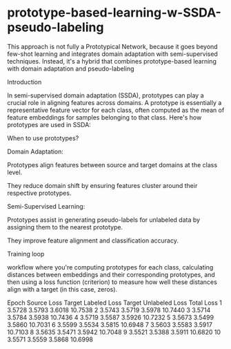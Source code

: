 # prototype-based-learning-w-SSDA-pseudo-labeling
This approach is not fully a Prototypical Network, because it goes beyond few-shot learning and integrates domain adaptation with semi-supervised techniques. Instead, it's a hybrid that combines prototype-based learning with domain adaptation and pseudo-labeling


Introduction

In semi-supervised domain adaptation (SSDA), prototypes can play a crucial role in aligning features across domains. A prototype is essentially a representative feature vector for each class, often computed as the mean of feature embeddings for samples belonging to that class. Here's how prototypes are used in SSDA:

When to use prototypes?

Domain Adaptation:

Prototypes align features between source and target domains at the class level.

They reduce domain shift by ensuring features cluster around their respective prototypes.

Semi-Supervised Learning:

Prototypes assist in generating pseudo-labels for unlabeled data by assigning them to the nearest prototype.

They improve feature alignment and classification accuracy.


Training loop

workflow where you're computing prototypes for each class, calculating distances between embeddings and their corresponding prototypes, and then using a loss function (criterion) to measure how well these distances align with a target (in this case, zeros).


Epoch	Source Loss	Target Labeled Loss	Target Unlabeled Loss	Total Loss
1	3.5728	3.5793	3.6018	10.7538
2	3.5743	3.5719	3.5978	10.7440
3	3.5714	3.5784	3.5938	10.7436
4	3.5719	3.5587	3.5926	10.7232
5	3.5673	3.5499	3.5860	10.7031
6	3.5599	3.5534	3.5815	10.6948
7	3.5603	3.5583	3.5917	10.7103
8	3.5635	3.5471	3.5942	10.7048
9	3.5521	3.5388	3.5911	10.6820
10	3.5571	3.5559	3.5868	10.6998
